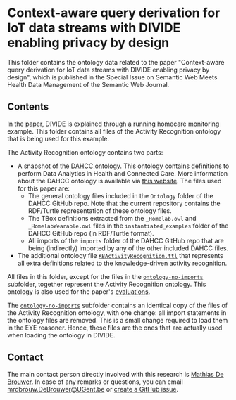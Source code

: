 # Context-aware query derivation for IoT data streams with DIVIDE enabling privacy by design

This folder contains the ontology data related to the paper "Context-aware query derivation for IoT data streams with DIVIDE enabling privacy by design", which is published in the Special Issue on Semantic Web Meets Health Data Management of the Semantic Web Journal.

## Contents

In the paper, DIVIDE is explained through a running homecare monitoring example. This folder contains all files of the Activity Recognition ontology that is being used for this example.

The Activity Recognition ontology contains two parts:

- A snapshot of the [DAHCC ontology](https://github.com/predict-idlab/DAHCC-Sources). This ontology contains definitions to perform Data Analytics in Health and Connected Care. More information about the DAHCC ontology is available via [this website](https://dahcc.idlab.ugent.be). The files used for this paper are:
  - The general ontology files included in the `Ontology` folder of the DAHCC GitHub repo. Note that the current repository contains the RDF/Turtle representation of these ontology files.
  - The TBox definitions extracted from the `_Homelab.owl` and `_HomelabWearable.owl` files in the `instantiated_examples` folder of the DAHCC GitHub repo (in RDF/Turtle format).
  - All imports of the `imports` folder of the DAHCC GitHub repo that are being (indirectly) imported by any of the other included DAHCC files.
- The additional ontology file [`KBActivityRecognition.ttl`](KBActivityRecognition.ttl) that represents all extra definitions related to the knowledge-driven activity recognition.

All files in this folder, except for the files in the [`ontology-no-imports`](ontology-no-imports) subfolder, together represent the Activity Recognition ontology. 
This ontology is also used for the paper's [evaluations](../evaluations).

The [`ontology-no-imports`](ontology-no-imports) subfolder contains an identical copy of the files of the Activity Recognition ontology, with one change: all import statements in the ontology files are removed. This is a small change required to load them in the EYE reasoner. Hence, these files are the ones that are actually used when loading the ontology in DIVIDE.

## Contact
 
The main contact person directly involved with this research is [Mathias De Brouwer](https://www.linkedin.com/in/mathiasdebrouwer/). In case of any remarks or questions, you can email [mrdbrouw.DeBrouwer@UGent.be](mailto:mrdbrouw.DeBrouwer@UGent.be) or [create a GitHub issue](../../../../issues/new).

